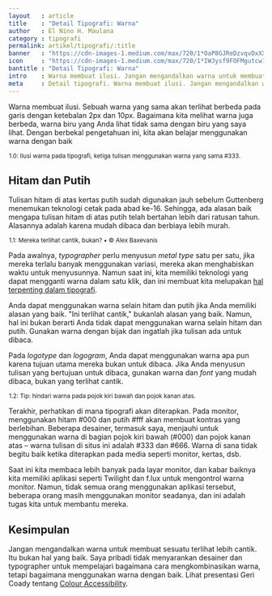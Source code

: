 ```yaml
---
layout   : article
title    : "Detail Tipografi: Warna"
author   : El Nino H. Maulana
category : tipografi
permalink: artikel/tipografi/:title
banner   : "https://cdn-images-1.medium.com/max/720/1*OaP8GJReDzvqvDxXXK_Gug.png"
icon     : "https://cdn-images-1.medium.com/max/720/1*IWJysf9FOFMgutcw1BceIg.png"
bantitle : "Detail Tipografi: Warna"
intro    : Warna membuat ilusi. Jangan mengandalkan warna untuk membuat sesuatu terlihat lebih cantik. Gunakan warna denga bijak.
meta     : Detail tipografi. Warna membuat ilusi. Jangan mengandalkan warna untuk membuat sesuatu terlihat lebih cantik. Gunakan warna denga bijak.
---
```


Warna membuat ilusi. Sebuah warna yang sama akan terlihat berbeda pada garis dengan ketebalan 2px dan 10px. Bagaimana kita melihat warna juga berbeda, warna biru yang Anda lihat tidak sama dengan biru yang saya lihat. Dengan berbekal pengetahuan ini, kita akan belajar menggunakan warna dengan baik

<img src="data:image/png;base64,R0lGODlhAQABAAD/ACwAAAAAAQABAAACADs=" data-src="https://cdn-images-1.medium.com/max/720/1*qhAN-5yNO4YaHdkVaNFhDQ.png" alt="1.0: Ilusi warna pada tipografi, ketiga tulisan menggunakan warna yang sama #333." title="1.0: Ilusi warna pada tipografi, ketiga tulisan menggunakan warna yang sama #333."><small class="site-article__caption">1.0: Ilusi warna pada tipografi, ketiga tulisan menggunakan warna yang sama #333.</small>

## Hitam dan Putih

Tulisan hitam di atas kertas putih sudah digunakan jauh sebelum Guttenberg menemukan teknologi cetak pada abad ke-16. Sehingga, ada alasan baik mengapa tulisan hitam di atas putih telah bertahan lebih dari ratusan tahun. Alasannya adalah karena mudah dibaca dan berbiaya lebih murah.

<img src="data:image/png;base64,R0lGODlhAQABAAD/ACwAAAAAAQABAAACADs=" data-src="https://cdn-images-1.medium.com/max/720/1*Rosidd2aM4f4pX21GaM8ig.jpeg" alt="1.1: Mereka terlihat cantik, bukan?" title="1.1: Mereka terlihat cantik, bukan?"><small class="site-article__caption">1.1: Mereka terlihat cantik, bukan? &bull; &copy; Alex Baxevanis</small>

Pada awalnya, *typographer* perlu menyusun *metal type* satu per satu, jika mereka terlalu banyak menggunakan variasi, mereka akan menghabiskan waktu untuk menyusunnya. Namun saat ini, kita memiliki teknologi yang dapat mengganti warna dalam satu klik, dan ini membuat kita melupakan <a href="http://ransel.org/artikel/tipografi/memahami-pengertian-tipografi" title="Memahami tipografi." target="_blank">hal terpenting dalam tipografi</a>.

Anda dapat menggunakan warna selain hitam dan putih jika Anda memiliki alasan yang baik. "Ini terlihat cantik," bukanlah alasan yang baik. Namun, hal ini bukan berarti Anda tidak dapat menggunakan warna selain hitam dan putih. Gunakan warna dengan bijak dan ingatlah jika tulisan ada untuk dibaca.

Pada *logotype* dan *logogram*, Anda dapat menggunakan warna apa pun karena tujuan utama mereka bukan untuk dibaca. Jika Anda menyusun tulisan yang bertujuan untuk dibaca, gunakan warna dan *font* yang mudah dibaca, bukan yang terlihat cantik.

<img src="data:image/png;base64,R0lGODlhAQABAAD/ACwAAAAAAQABAAACADs=" data-src="https://cdn-images-1.medium.com/max/720/1*Be8poC2lW2p25TPJkGxD6A.jpeg" alt="1.2: Tip: hindari warna pada pojok kiri bawah dan pojok kanan atas." title="1.2: Tip: hindari warna pada pojok kiri bawah dan pojok kanan atas."><small class="site-article__caption">1.2: Tip: hindari warna pada pojok kiri bawah dan pojok kanan atas.</small>

Terakhir, perhatikan di mana tipografi akan diterapkan. Pada monitor, menggunakan hitam #000 dan putih #fff akan membuat kontras yang berlebihan. Beberapa desainer, termasuk saya, menjauhi untuk menggunakan warna di bagian pojok kiri bawah (#000) dan pojok kanan atas – warna tulisan di situs ini adalah #333 dan #666. Warna di sana tidak begitu baik ketika diterapkan pada media seperti monitor, kertas, dsb.

Saat ini kita membaca lebih banyak pada layar monitor, dan kabar baiknya kita memiliki aplikasi seperti Twilight dan f.lux untuk mengontrol warna monitor. Namun, tidak semua orang menggunakan aplikasi tersebut, beberapa orang masih menggunakan monitor seadanya, dan ini adalah tugas kita untuk membantu mereka.

## Kesimpulan

Jangan mengandalkan warna untuk membuat sesuatu terlihat lebih cantik. Itu bukan hal yang baik. Saya pribadi tidak menyarankan desainer dan typographer untuk mempelajari bagaimana cara mengkombinasikan warna, tetapi bagaimana menggunakan warna dengan baik. Lihat presentasi Geri Coady tentang <a href="https://www.youtube.com/watch?v=9vXug07iBK8" title="Colour Accessibility" target="_blank">Colour Accessibility</a>.
